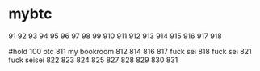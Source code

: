 # mybtc  

91  92  93  94  95  96  97  98  99  910  911  912  913 914 915 916  917  918

#hold 100   btc 811
my bookroom 812
814
816
817 fuck sei
818 fuck sei
821 fuck seisei
822
823
824
825
827
828
829
830
831   



